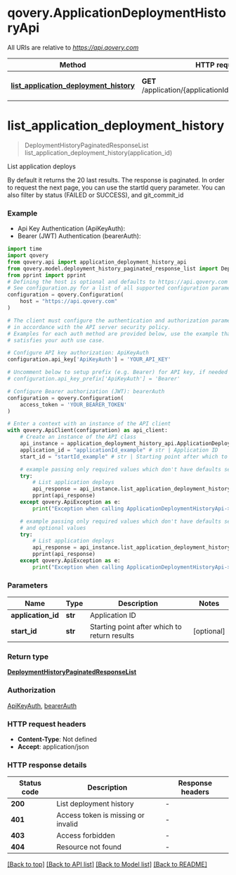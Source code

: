 # qovery.ApplicationDeploymentHistoryApi

All URIs are relative to *https://api.qovery.com*

Method | HTTP request | Description
------------- | ------------- | -------------
[**list_application_deployment_history**](ApplicationDeploymentHistoryApi.md#list_application_deployment_history) | **GET** /application/{applicationId}/deploymentHistory | List application deploys


# **list_application_deployment_history**
> DeploymentHistoryPaginatedResponseList list_application_deployment_history(application_id)

List application deploys

By default it returns the 20 last results. The response is paginated. In order to request the next page, you can use the startId query parameter. You can also filter by status (FAILED or SUCCESS), and git_commit_id

### Example

* Api Key Authentication (ApiKeyAuth):
* Bearer (JWT) Authentication (bearerAuth):

```python
import time
import qovery
from qovery.api import application_deployment_history_api
from qovery.model.deployment_history_paginated_response_list import DeploymentHistoryPaginatedResponseList
from pprint import pprint
# Defining the host is optional and defaults to https://api.qovery.com
# See configuration.py for a list of all supported configuration parameters.
configuration = qovery.Configuration(
    host = "https://api.qovery.com"
)

# The client must configure the authentication and authorization parameters
# in accordance with the API server security policy.
# Examples for each auth method are provided below, use the example that
# satisfies your auth use case.

# Configure API key authorization: ApiKeyAuth
configuration.api_key['ApiKeyAuth'] = 'YOUR_API_KEY'

# Uncomment below to setup prefix (e.g. Bearer) for API key, if needed
# configuration.api_key_prefix['ApiKeyAuth'] = 'Bearer'

# Configure Bearer authorization (JWT): bearerAuth
configuration = qovery.Configuration(
    access_token = 'YOUR_BEARER_TOKEN'
)

# Enter a context with an instance of the API client
with qovery.ApiClient(configuration) as api_client:
    # Create an instance of the API class
    api_instance = application_deployment_history_api.ApplicationDeploymentHistoryApi(api_client)
    application_id = "applicationId_example" # str | Application ID
    start_id = "startId_example" # str | Starting point after which to return results (optional)

    # example passing only required values which don't have defaults set
    try:
        # List application deploys
        api_response = api_instance.list_application_deployment_history(application_id)
        pprint(api_response)
    except qovery.ApiException as e:
        print("Exception when calling ApplicationDeploymentHistoryApi->list_application_deployment_history: %s\n" % e)

    # example passing only required values which don't have defaults set
    # and optional values
    try:
        # List application deploys
        api_response = api_instance.list_application_deployment_history(application_id, start_id=start_id)
        pprint(api_response)
    except qovery.ApiException as e:
        print("Exception when calling ApplicationDeploymentHistoryApi->list_application_deployment_history: %s\n" % e)
```


### Parameters

Name | Type | Description  | Notes
------------- | ------------- | ------------- | -------------
 **application_id** | **str**| Application ID |
 **start_id** | **str**| Starting point after which to return results | [optional]

### Return type

[**DeploymentHistoryPaginatedResponseList**](DeploymentHistoryPaginatedResponseList.md)

### Authorization

[ApiKeyAuth](../README.md#ApiKeyAuth), [bearerAuth](../README.md#bearerAuth)

### HTTP request headers

 - **Content-Type**: Not defined
 - **Accept**: application/json


### HTTP response details

| Status code | Description | Response headers |
|-------------|-------------|------------------|
**200** | List deployment history |  -  |
**401** | Access token is missing or invalid |  -  |
**403** | Access forbidden |  -  |
**404** | Resource not found |  -  |

[[Back to top]](#) [[Back to API list]](../README.md#documentation-for-api-endpoints) [[Back to Model list]](../README.md#documentation-for-models) [[Back to README]](../README.md)


